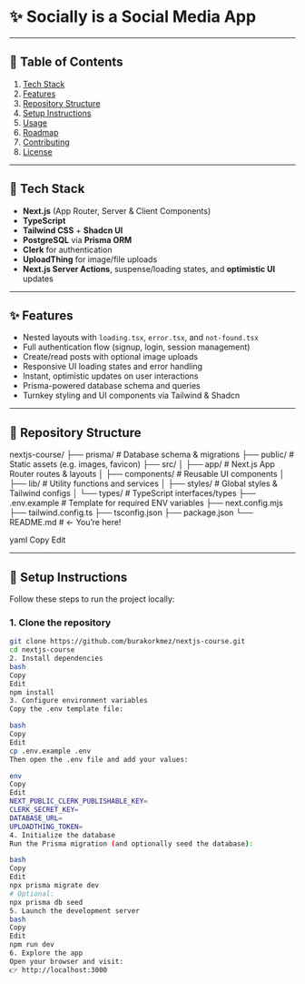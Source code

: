 # ✨ Socially is a Social Media App



---

## 📖 Table of Contents

1. [Tech Stack](#-tech-stack)  
2. [Features](#-features)  
3. [Repository Structure](#-repository-structure)  
4. [Setup Instructions](#-setup-instructions)  
5. [Usage](#-usage)  
6. [Roadmap](#-roadmap)  
7. [Contributing](#-contributing)  
8. [License](#-license)  

---

## 🧩 Tech Stack

- **Next.js** (App Router, Server & Client Components)  
- **TypeScript**  
- **Tailwind CSS** + **Shadcn UI**  
- **PostgreSQL** via **Prisma ORM**  
- **Clerk** for authentication  
- **UploadThing** for image/file uploads  
- **Next.js Server Actions**, suspense/loading states, and **optimistic UI** updates  

---

## ✨ Features

- Nested layouts with `loading.tsx`, `error.tsx`, and `not-found.tsx`  
- Full authentication flow (signup, login, session management)  
- Create/read posts with optional image uploads  
- Responsive UI loading states and error handling  
- Instant, optimistic updates on user interactions  
- Prisma-powered database schema and queries  
- Turnkey styling and UI components via Tailwind & Shadcn  

---

## 📂 Repository Structure

nextjs-course/
├── prisma/ # Database schema & migrations
├── public/ # Static assets (e.g. images, favicon)
├── src/
│ ├── app/ # Next.js App Router routes & layouts
│ ├── components/ # Reusable UI components
│ ├── lib/ # Utility functions and services
│ ├── styles/ # Global styles & Tailwind configs
│ └── types/ # TypeScript interfaces/types
├── .env.example # Template for required ENV variables
├── next.config.mjs
├── tailwind.config.ts
├── tsconfig.json
├── package.json
└── README.md # ← You’re here!

yaml
Copy
Edit

---

## 🔧 Setup Instructions

Follow these steps to run the project locally:

### 1. Clone the repository

```bash
git clone https://github.com/burakorkmez/nextjs-course.git
cd nextjs-course
2. Install dependencies
bash
Copy
Edit
npm install
3. Configure environment variables
Copy the .env template file:

bash
Copy
Edit
cp .env.example .env
Then open the .env file and add your values:

env
Copy
Edit
NEXT_PUBLIC_CLERK_PUBLISHABLE_KEY=
CLERK_SECRET_KEY=
DATABASE_URL=
UPLOADTHING_TOKEN=
4. Initialize the database
Run the Prisma migration (and optionally seed the database):

bash
Copy
Edit
npx prisma migrate dev
# Optional:
npx prisma db seed
5. Launch the development server
bash
Copy
Edit
npm run dev
6. Explore the app
Open your browser and visit:
👉 http://localhost:3000


